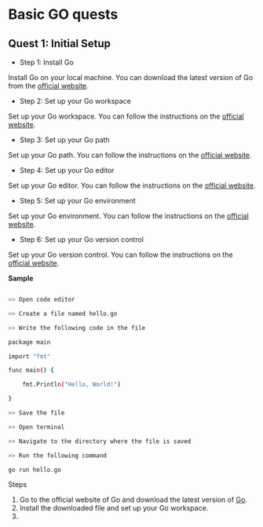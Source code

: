 # Basic GO quests

## Quest 1: Initial Setup

- Step 1: Install Go

Install Go on your local machine. You can download the latest version of Go from the [official website](https://golang.org/dl/).

- Step 2: Set up your Go workspace

Set up your Go workspace. You can follow the instructions on the [official website](https://golang.org/doc/code.html#Workspaces).

- Step 3: Set up your Go path

Set up your Go path. You can follow the instructions on the [official website](https://golang.org/doc/code.html#GOPATH).

- Step 4: Set up your Go editor

Set up your Go editor. You can follow the instructions on the [official website](https://golang.org/doc/code.html#Text_editor).

- Step 5: Set up your Go environment

Set up your Go environment. You can follow the instructions on the [official website](https://golang.org/doc/code.html#Environment).

- Step 6: Set up your Go version control

Set up your Go version control. You can follow the instructions on the [official website](https://golang.org/doc/code.html#Version_control).

**Sample**

```bash

>> Open code editor

>> Create a file named hello.go

>> Write the following code in the file

package main

import "fmt"

func main() {

    fmt.Println("Hello, World!")

}

>> Save the file

>> Open terminal

>> Navigate to the directory where the file is saved

>> Run the following command

go run hello.go

```

Steps

1. Go to the official website of Go and download the latest version of [Go](https://go.dev/dl/).
2. Install the downloaded file and set up your Go workspace.
3.
